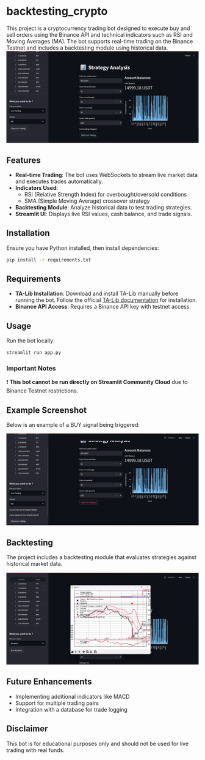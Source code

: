 # backtesting_crypto


This project is a cryptocurrency trading bot designed to execute buy and sell orders using the Binance API and technical indicators such as RSI and Moving Averages (MA). The bot supports real-time trading on the Binance Testnet and includes a backtesting module using historical data.
![Front page](images/front_page.png)


## Features
- **Real-time Trading**: The bot uses WebSockets to stream live market data and executes trades automatically.
- **Indicators Used**:
  - RSI (Relative Strength Index) for overbought/oversold conditions
  - SMA (Simple Moving Average) crossover strategy
- **Backtesting Module**: Analyze historical data to test trading strategies.
- **Streamlit UI**: Displays live RSI values, cash balance, and trade signals.

## Installation
Ensure you have Python installed, then install dependencies:
```bash
pip install -r requirements.txt
```

## Requirements
- **TA-Lib Installation**: Download and install TA-Lib manually before running the bot. Follow the official [TA-Lib documentation](https://mrjbq7.github.io/ta-lib/) for installation.
- **Binance API Access**: Requires a Binance API key with testnet access.

## Usage
Run the bot locally:
```bash
streamlit run app.py
```

### Important Notes
❗ **This bot cannot be run directly on Streamlit Community Cloud** due to Binance Testnet restrictions.

## Example Screenshot
Below is an example of a BUY signal being triggered:

![Buy Signal](images/buy_signal.png)

## Backtesting
The project includes a backtesting module that evaluates strategies against historical market data.

![Backtesting](images/graph.png)

## Future Enhancements
- Implementing additional indicators like MACD
- Support for multiple trading pairs
- Integration with a database for trade logging

## Disclaimer
This bot is for educational purposes only and should not be used for live trading with real funds.

